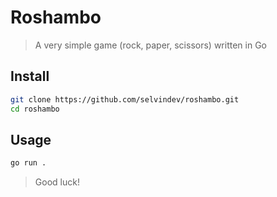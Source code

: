 # Roshambo
> A very simple game (rock, paper, scissors) written in Go

## Install
```sh
git clone https://github.com/selvindev/roshambo.git
cd roshambo
```

## Usage
```sh
go run .
```

> Good luck!
